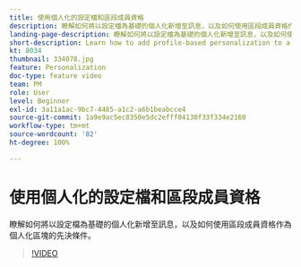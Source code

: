 ```yaml
---
title: 使用個人化的設定檔和區段成員資格
description: 瞭解如何將以設定檔為基礎的個人化新增至訊息，以及如何使用區段成員資格作為個人化區塊的先決條件。
landing-page-description: 瞭解如何將以設定檔為基礎的個人化新增至訊息，以及如何使用區段成員資格作為個人化區塊的先決條件。
short-description: Learn how to add profile-based personalization to a message and how to use segment membership as a pre-condition to a personalization block.
kt: 8034
thumbnail: 334078.jpg
feature: Personalization
doc-type: feature video
team: PM
role: User
level: Beginner
exl-id: 3a11a1ac-9bc7-4485-a1c2-a6b1beabcce4
source-git-commit: 1a9e9ac5ec8350e5dc2efff04130f33f334e2160
workflow-type: tm+mt
source-wordcount: '82'
ht-degree: 100%

---
```


# 使用個人化的設定檔和區段成員資格

瞭解如何將以設定檔為基礎的個人化新增至訊息，以及如何使用區段成員資格作為個人化區塊的先決條件。

>[!VIDEO](https://video.tv.adobe.com/v/334078?quality=12)
